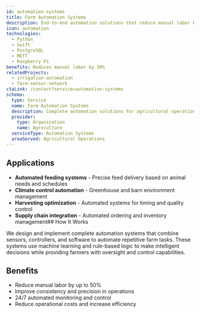 ```yaml
---
id: automation-systems
title: Farm Automation Systems
description: End-to-end automation solutions that reduce manual labor by 50% while maintaining precise control over critical farming operations.
icon: automation
technologies:
  - Python
  - Swift
  - PostgreSQL
  - MQTT
  - Raspberry Pi
benefits: Reduces manual labor by 50%
relatedProjects:
  - irrigation-automation
  - farm-sensor-network
ctaLink: /contact?service=automation-systems
schema:
  type: Service
  name: Farm Automation Systems
  description: Complete automation solutions for agricultural operations
  provider:
    type: Organization
    name: Agrxculture
  serviceType: Automation Systems
  areaServed: Agricultural Operations
---
```


## Applications

- **Automated feeding systems** - Precise feed delivery based on animal needs and schedules
- **Climate control automation** - Greenhouse and barn environment management
- **Harvesting optimization** - Automated systems for timing and quality control
- **Supply chain integration** - Automated ordering and inventory management## How It Works

We design and implement complete automation systems that combine sensors, controllers, and software to automate repetitive farm tasks. These systems use machine learning and rule-based logic to make intelligent decisions while providing farmers with oversight and control capabilities.

## Benefits

- Reduce manual labor by up to 50%
- Improve consistency and precision in operations
- 24/7 automated monitoring and control
- Reduce operational costs and increase efficiency